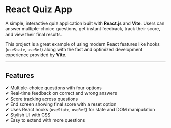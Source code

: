 # React Quiz App

A simple, interactive quiz application built with **React.js** and **Vite**. Users can answer multiple-choice questions, get instant feedback, track their score, and view their final results.

This project is a great example of using modern React features like hooks (`useState`, `useRef`) along with the fast and optimized development experience provided by **Vite**.

---

## Features
✔ Multiple-choice questions with four options  
✔ Real-time feedback on correct and wrong answers  
✔ Score tracking across questions  
✔ End screen showing final score with a reset option  
✔ Uses React hooks (`useState`, `useRef`) for state and DOM manipulation  
✔ Stylish UI with CSS  
✔ Easy to extend with more questions 

